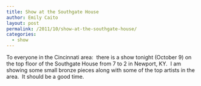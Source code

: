 ```yaml
---
title: Show at the Southgate House
author: Emily Caito
layout: post
permalink: /2011/10/show-at-the-southgate-house/
categories:
  - show
---
```

To everyone in the Cincinnati area:  there is a show tonight (October 9) on the top floor of the Southgate House from 7 to 2 in Newport, KY.  I am showing some small bronze pieces along with some of the top artists in the area.  It should be a good time.